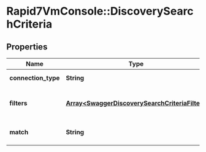 # Rapid7VmConsole::DiscoverySearchCriteria

## Properties
Name | Type | Description | Notes
------------ | ------------- | ------------- | -------------
**connection_type** | **String** | The type of discovery connection configured for the site. This property only applies to dynamic sites. | [optional] 
**filters** | [**Array&lt;SwaggerDiscoverySearchCriteriaFilter&gt;**](SwaggerDiscoverySearchCriteriaFilter.md) | Filters used to match assets from a discovery connection. See &lt;a href&#x3D;\&quot;#section/Responses/DiscoverySearchCriteria\&quot;&gt;Discovery Connection Search Criteria&lt;/a&gt; for more information on the structure and format. | [optional] 
**match** | **String** | Operator to determine how to match filters. &#x60;all&#x60; requires that all filters match for an asset to be included. &#x60;any&#x60; requires only one filter to match for an asset to be included. | [optional] 



